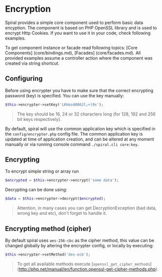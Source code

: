 # Encryption
Spiral provides a simple core component used to perform basic data encyption. The component is based 
on PHP OpenSSL library and is used to encrypt Http Cookies. If you want to use it in your code,
check following examples.

To get component instance or facade read following topics: [Core Components] (core/bindings.md), 
[Facades] (core/facades.md). All provided examples assume a controller action where the component
was created via string shortcut.

## Configuring
Before using encrypter you have to make sure that the correct encrypting password (key) is specified. 
You can use the key manually:

```php
$this->encrypter->setKey('LKHasd0862l;+)9s');
```

> The key should be 16, 24 or 32 characters long (for 128, 192 and 256 bit keys respectively).

By default, spiral will use the common application key which is specified in the `config/encrypter.php` config file. 
The common application key is updated at time of application creation, and can be altered at any moment
manually or via running console command `./spiral.cli core:key`.

## Encrypting
To encrypt simple string or array run

```php
$encrypted = $this->encrypter->encrypt('some data');
```

Decrypting can be done using:

```php
$data = $this->encrypter->decrypt($encrypted);
```

> Attention, in many cases you can get DecryptionException (bad data, wrong key and etc), don't forget to handle it.

## Encrypting method (cipher)
By default spiral uses `aes-256-cbc` as the cipher method, this value can be changed globally by altering the encrypter config, 
or locally by executing:

```php
$this->encrypter->setMethod('des-ecb');
```

> To get all available methods execute [`openssl_get_cipher_methods`] (http://php.net/manual/en/function.openssl-get-cipher-methods.php).
